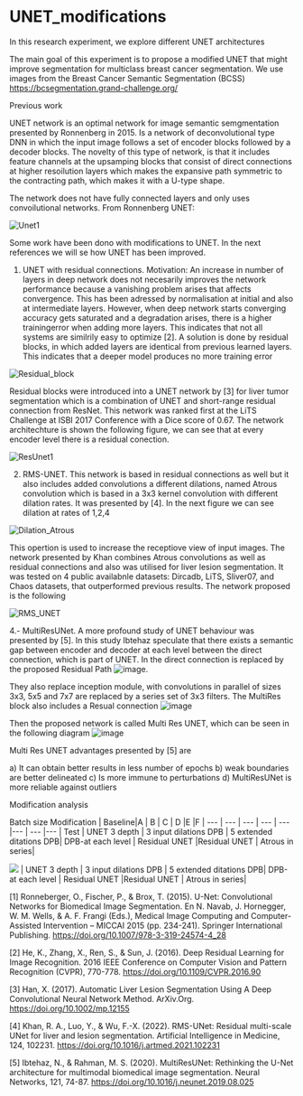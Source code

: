 # UNET_modifications
In this research experiment, we explore different UNET architectures

The main goal of this experiment is to propose a modified UNET that might improve segmentation for multiclass breast cancer segmentation. We use images from the Breast Cancer Semantic Segmentation (BCSS) https://bcsegmentation.grand-challenge.org/

Previous work

UNET network is an optimal network for image semantic semgmentation presented by Ronnenberg in 2015. Is a network of deconvolutional type DNN in which the input image follows a set of encoder blocks followed by a decoder blocks.
The novelty of this type of network, is that it includes feature channels at the upsamping blocks that consist of direct connections at higher resoilution layers which makes the expansive path symmetric to the contracting path, which makes it with a U-type shape.

The network does not have fully connected layers and only uses convoilutional networks. From Ronnenberg UNET:



![Unet1](https://user-images.githubusercontent.com/44585823/212437526-5e6ab62c-b725-4bc6-a56a-f395f0640470.png)


Some work have been dono  with modifications to UNET. In the next references we will se how UNET has been improved.

1.  UNET with residual connections. Motivation: An increase in number of layers in deep network does not necesarily improves the network performance because a vanishing problem arises that affects convergence. This has been adressed by normalisation at initial and also at intermediate layers. However, when  deep network starts converging accuracy gets saturated and  a degradation arises, there is a  higher trainingerror when adding more layers. This indicates that not all systems are similrily easy to optimize [2]. A solution is done by residual blocks, in which added layers are identical from previous learned layers. This indicates that a deeper model produces no more training error


![Residual_block](https://user-images.githubusercontent.com/44585823/212440640-af958081-17d8-4dbb-b077-e4759b199669.png)

 
  Residual blocks were introduced into a UNET network by [3] for liver tumor segmentation which is a combination of UNET and short-range residual connection from ResNet. This network was ranked first at the LiTS Challenge at ISBI 2017 Conference with a Dice score of 0.67. The network architechture is shown the following figure, we can see that at every encoder level there is a residual conection.


![ResUnet1](https://user-images.githubusercontent.com/44585823/212437599-83a2d1dd-861d-43f9-9bd1-0d8abdfc61b6.png)



2.  RMS-UNET. This network is based in residual connections as well but it also includes added convolutions a different dilations, named Atrous convolution which is based in a 3x3 kernel convolution with different dilation rates. It was presented by [4]. In the next figure we can see dilation at rates of 1,2,4


![Dilation_Atrous](https://user-images.githubusercontent.com/44585823/212441494-a82f6890-b4ea-42c9-ad64-2d841cb9345a.png)


This opertion is used to increase the receptiove view of input images.  The network presented by Khan combines Atrous convolutions as well as residual connections and also was utilised for liver lesion segmentation. It was tested on 4 public availabnle datasets:  Dircadb, LiTS, Sliver07, and Chaos datasets, that outperformed previous results. The network proposed is the following



![RMS_UNET](https://user-images.githubusercontent.com/44585823/212442790-3eceee99-9e6e-41b1-bb58-e1feb01a630f.png)

4.- MultiResUNet.  A more profound study of UNET behaviour was presented by [5]. In this study Ibtehaz speculate that there exists a semantic gap between encoder and decoder at each level between the direct connection, which is part of UNET. In  the direct connection is replaced by the proposed Residual Path
![image](https://user-images.githubusercontent.com/44585823/212443264-81d12979-f096-4753-84a6-6b0e2c070ee2.png).

They also replace inception  module, with convolutions in parallel of sizes 3x3, 5x5 and 7x7 are replaced by a series set of 3x3 filters. The MultiRes block also includes a Resual connection
![image](https://user-images.githubusercontent.com/44585823/212484326-edd4d99a-9f5c-48c3-b094-879494862027.png)

Then the proposed network is called  Multi Res UNET, which can be seen in the following diagram
![image](https://user-images.githubusercontent.com/44585823/212443436-5afcb07b-4b8e-4d3c-89a0-fd0858aaf45a.png)

Multi Res UNET advantages presented by [5] are

a) It can obtain better results in less number of epochs
b) weak boundaries are better delineated
c) Is more immune to perturbations
d) MultiResUNet is more reliable against outliers






Modification analysis






Batch size
Modification | Baseline|A | B | C | D |E |F |
--- | --- | --- | --- | --- |--- | --- |--- |
Test | UNET 3 depth | 3 input dilations DPB | 5 extended ditations DPB| DPB-at each level | Residual UNET |Residual UNET | Atrous in series| 

![](https://user-images.githubusercontent.com/44585823/214160420-8eef85ba-0b0a-4601-a896-d213e07eaf39.png) | UNET 3 depth | 3 input dilations DPB | 5 extended ditations DPB| DPB-at each level | Residual UNET |Residual UNET | Atrous in series| 


[1] Ronneberger, O., Fischer, P., & Brox, T. (2015). U-Net: Convolutional Networks for Biomedical Image Segmentation. En N. Navab, J. Hornegger, W. M. Wells, & A. F. Frangi (Eds.), Medical Image Computing and Computer-Assisted Intervention – MICCAI 2015 (pp. 234-241). Springer International Publishing. https://doi.org/10.1007/978-3-319-24574-4_28

[2] He, K., Zhang, X., Ren, S., & Sun, J. (2016). Deep Residual Learning for Image Recognition. 2016 IEEE Conference on Computer Vision and Pattern Recognition (CVPR), 770-778. https://doi.org/10.1109/CVPR.2016.90

[3] Han, X. (2017). Automatic Liver Lesion Segmentation Using A Deep Convolutional Neural Network Method. ArXiv.Org. https://doi.org/10.1002/mp.12155

[4] Khan, R. A., Luo, Y., & Wu, F.-X. (2022). RMS-UNet: Residual multi-scale UNet for liver and lesion segmentation. Artificial Intelligence in Medicine, 124, 102231. https://doi.org/10.1016/j.artmed.2021.102231

[5] Ibtehaz, N., & Rahman, M. S. (2020). MultiResUNet: Rethinking the U-Net architecture for multimodal biomedical image segmentation. Neural Networks, 121, 74-87. https://doi.org/10.1016/j.neunet.2019.08.025


